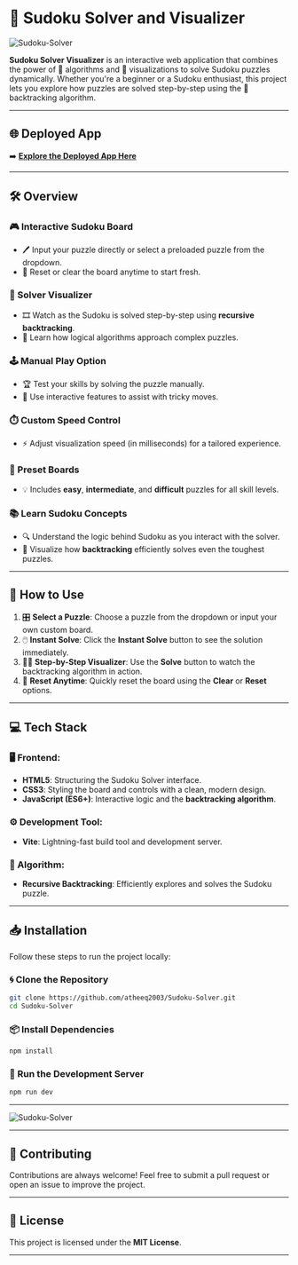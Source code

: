 
# 🧩 Sudoku Solver and Visualizer  

![Sudoku-Solver](https://github.com/user-attachments/assets/5aa6e3e6-e58d-4fc8-a199-ef193db553d3)  

**Sudoku Solver Visualizer** is an interactive web application that combines the power of 🧠 algorithms and 🎥 visualizations to solve Sudoku puzzles dynamically. Whether you're a beginner or a Sudoku enthusiast, this project lets you explore how puzzles are solved step-by-step using the 🔁 backtracking algorithm.  

---

## 🌐 Deployed App  
➡️ **[Explore the Deployed App Here](https://atheeq2003.github.io/Sudoku-Solver/)**  

---

## 🛠️ Overview  

### 🎮 Interactive Sudoku Board  
- 🖊️ Input your puzzle directly or select a preloaded puzzle from the dropdown.  
- 🔄 Reset or clear the board anytime to start fresh.  

### 👀 Solver Visualizer  
- 🎞️ Watch as the Sudoku is solved step-by-step using **recursive backtracking**.  
- 🧩 Learn how logical algorithms approach complex puzzles.  

### 🕹️ Manual Play Option  
- 🏆 Test your skills by solving the puzzle manually.  
- 🔧 Use interactive features to assist with tricky moves.  

### ⏱️ Custom Speed Control  
- ⚡ Adjust visualization speed (in milliseconds) for a tailored experience.  

### 🎯 Preset Boards  
- 💡 Includes **easy**, **intermediate**, and **difficult** puzzles for all skill levels.  

### 📚 Learn Sudoku Concepts  
- 🔍 Understand the logic behind Sudoku as you interact with the solver.  
- 🤖 Visualize how **backtracking** efficiently solves even the toughest puzzles.  

---

## 🚀 How to Use  

1. 🎛️ **Select a Puzzle**: Choose a puzzle from the dropdown or input your own custom board.  
2. 🖱️ **Instant Solve**: Click the **Instant Solve** button to see the solution immediately.  
3. 🕵️‍♂️ **Step-by-Step Visualizer**: Use the **Solve** button to watch the backtracking algorithm in action.  
4. 🧹 **Reset Anytime**: Quickly reset the board using the **Clear** or **Reset** options.  

---

## 💻 Tech Stack  

### 🖥️ Frontend:  
- **HTML5**: Structuring the Sudoku Solver interface.  
- **CSS3**: Styling the board and controls with a clean, modern design.  
- **JavaScript (ES6+)**: Interactive logic and the **backtracking algorithm**.  

### ⚙️ Development Tool:  
- **Vite**: Lightning-fast build tool and development server.  

### 🧠 Algorithm:  
- **Recursive Backtracking**: Efficiently explores and solves the Sudoku puzzle.  

---

## 📥 Installation  

Follow these steps to run the project locally:  

### 🌀 Clone the Repository  
```bash
git clone https://github.com/atheeq2003/Sudoku-Solver.git  
cd Sudoku-Solver  
```  

### 📦 Install Dependencies  
```bash
npm install  
```  

### 🚀 Run the Development Server  
```bash
npm run dev  
```  

---

![Sudoku-Solver](https://github.com/user-attachments/assets/5aa6e3e6-e58d-4fc8-a199-ef193db553d3)  

---

## 🤝 Contributing  
Contributions are always welcome! Feel free to submit a pull request or open an issue to improve the project.  

---

## 📜 License  

This project is licensed under the **MIT License**.  

---
